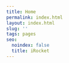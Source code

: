 ```yaml
---
title: Home
permalink: index.html
layout: index.html
slug: ''
tags: pages
seo:
  noindex: false
  title: iRocket
---
```



